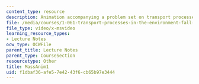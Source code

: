 ```yaml
---
content_type: resource
description: Animation accompanying a problem set on transport processes in the environment.
file: /media/courses/1-061-transport-processes-in-the-environment-fall-2008/f1dbaf36afe57e4243f6cb65b97e3444_MassAnim1.AVI
file_type: video/x-msvideo
learning_resource_types:
- Lecture Notes
ocw_type: OCWFile
parent_title: Lecture Notes
parent_type: CourseSection
resourcetype: Other
title: MassAnim1
uid: f1dbaf36-afe5-7e42-43f6-cb65b97e3444
---
```


